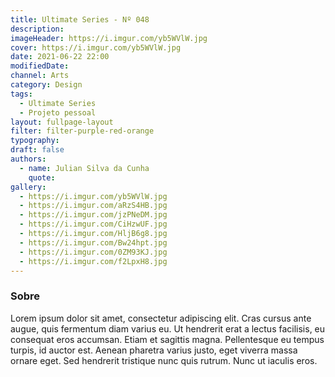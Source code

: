 ```yaml
---
title: Ultimate Series - Nº 048
description:
imageHeader: https://i.imgur.com/yb5WVlW.jpg
cover: https://i.imgur.com/yb5WVlW.jpg
date: 2021-06-22 22:00
modifiedDate:
channel: Arts
category: Design
tags:
  - Ultimate Series
  - Projeto pessoal
layout: fullpage-layout
filter: filter-purple-red-orange
typography:
draft: false
authors:
  - name: Julian Silva da Cunha
    quote:
gallery:
  - https://i.imgur.com/yb5WVlW.jpg
  - https://i.imgur.com/aRzS4HB.jpg
  - https://i.imgur.com/jzPNeDM.jpg
  - https://i.imgur.com/CiHzwUF.jpg
  - https://i.imgur.com/HljB6g8.jpg
  - https://i.imgur.com/Bw24hpt.jpg
  - https://i.imgur.com/0ZM93KJ.jpg
  - https://i.imgur.com/f2LpxH8.jpg
---
```


### Sobre

Lorem ipsum dolor sit amet, consectetur adipiscing elit. Cras cursus ante augue, quis fermentum diam varius eu. Ut hendrerit erat a lectus facilisis, eu consequat eros accumsan. Etiam et sagittis magna. Pellentesque eu tempus turpis, id auctor est. Aenean pharetra varius justo, eget viverra massa ornare eget. Sed hendrerit tristique nunc quis rutrum. Nunc ut iaculis eros.
